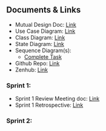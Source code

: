 ## Documents & Links

- Mutual Design Doc: [Link](https://docs.google.com/document/d/1rHItcBlPBF3ayORcqcEG6Sk12qRUGAPmiRlVfsa_NYg/edit)
- Use Case Diagram: [Link](https://drive.google.com/file/d/1Ij5CIg0CFksuCzDuWyRTCsgpB9HsbZ6j/view?usp=sharing)
- Class Diagram: [Link](https://drive.google.com/file/d/140AbHzaxltgDzKVBUYyYfWc_1CIR4Ebh/view?usp=sharing)
- State Diagram: [Link](https://drive.google.com/file/d/134E-9GA6rUwMoUZYmXNXvw5RGvk49CfN/view?usp=sharing)
- Sequence Diagram(s):
    + [Complete Task](https://drive.google.com/file/d/12urRBzBuWt23uFDgzqaHYEAygWSiZ3w-/view?usp=sharing)
- Github Repo: [Link](https://github.com/Azurekuz/RPG-Task-Manager)
- Zenhub: [Link](https://app.zenhub.com/workspaces/rpg-tasks-5e5ff15b63c718891a5aacb2/board?repos=244972518)

### Sprint 1:
- Sprint 1 Review Meeting doc: [Link](https://docs.google.com/document/d/1pWe4r2CDPy9umHHfbNV3Shm50lXJQnb5Efa18UGlexk/edit?usp=sharing)
- Sprint 1 Retrospective: [Link](https://docs.google.com/document/d/1cPsGp3-SIhRzqITo2maJk-c2BELcKFjRlqQuBiZ-uhs/edit)

### Sprint 2:
